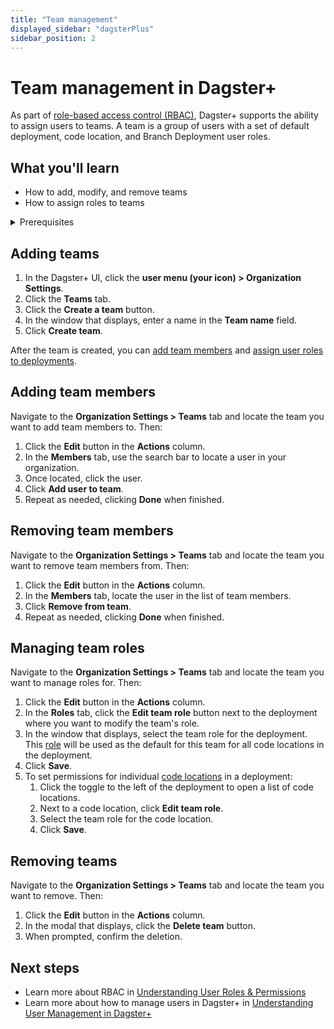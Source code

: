 ```yaml
---
title: "Team management"
displayed_sidebar: "dagsterPlus"
sidebar_position: 2
---
```


# Team management in Dagster+

As part of [role-based access control (RBAC)](/dagster-plus/access/rbac/user-roles-permissions), Dagster+ supports the ability to assign users to teams. A team is a group of users with a set of default deployment, code location, and Branch Deployment user roles.

## What you'll learn

- How to add, modify, and remove teams
- How to assign roles to teams

<details>
  <summary>Prerequisites</summary>

To complete the steps in this guide, you'll need:

- A Dagster+ Pro plan
- Dagster+ [Organization Admin permissions](/dagster-plus/access/rbac/user-roles-permissions):
   - In your organization, and
   - For the deployments where you want to manage teams

</details>


## Adding teams

1. In the Dagster+ UI, click the **user menu (your icon) > Organization Settings**.
2. Click the **Teams** tab.
3. Click the **Create a team** button.
4. In the window that displays, enter a name in the **Team name** field.
5. Click **Create team**.

After the team is created, you can [add team members](#adding-team-members) and [assign user roles to deployments](#managing-team-roles).

## Adding team members

Navigate to the **Organization Settings > Teams** tab and locate the team you want to add team members to. Then:

1. Click the **Edit** button in the **Actions** column.
2. In the **Members** tab, use the search bar to locate a user in your organization.
3. Once located, click the user.
4. Click **Add user to team**.
5. Repeat as needed, clicking **Done** when finished.

## Removing team members

Navigate to the **Organization Settings > Teams** tab and locate the team you want to remove team members from. Then:

1. Click the **Edit** button in the **Actions** column.
2. In the **Members** tab, locate the user in the list of team members.
3. Click **Remove from team**.
4. Repeat as needed, clicking **Done** when finished.

## Managing team roles

Navigate to the **Organization Settings > Teams** tab and locate the team you want to manage roles for. Then:

1. Click the **Edit** button in the **Actions** column.
2. In the **Roles** tab, click the **Edit team role** button next to the deployment where you want to modify the team's role.
3. In the window that displays, select the team role for the deployment. This [role](/dagster-plus/account/managing-users/managing-user-roles-permissions) will be used as the default for this team for all code locations in the deployment.
4. Click **Save**.
5. To set permissions for individual [code locations](/dagster-plus/account/managing-users/managing-user-roles-permissions#code-locations) in a deployment:
    1. Click the toggle to the left of the deployment to open a list of code locations.
    2. Next to a code location, click **Edit team role**.
    3. Select the team role for the code location.
    4. Click **Save**.

## Removing teams

Navigate to the **Organization Settings > Teams** tab and locate the team you want to remove. Then:

1. Click the **Edit** button in the **Actions** column.
2. In the modal that displays, click the **Delete team** button.
3. When prompted, confirm the deletion.

## Next steps

- Learn more about RBAC in [Understanding User Roles & Permissions](/dagster-plus/access/rbac/user-roles-permissions)
- Learn more about how to manage users in Dagster+ in [Understanding User Management in Dagster+](/dagster-plus/access/rbac/users)
